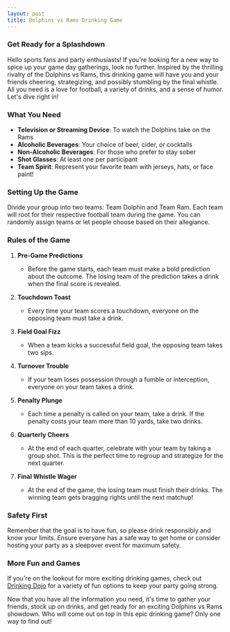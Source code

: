 ```yaml
---
layout: post
title: Dolphins vs Rams Drinking Game
---
```



### Get Ready for a Splashdown

Hello sports fans and party enthusiasts! If you're looking for a new way to spice up your game day gatherings, look no further. Inspired by the thrilling rivalry of the Dolphins vs Rams, this drinking game will have you and your friends cheering, strategizing, and possibly stumbling by the final whistle. All you need is a love for football, a variety of drinks, and a sense of humor. Let's dive right in!

### What You Need

- **Television or Streaming Device**: To watch the Dolphins take on the Rams
- **Alcoholic Beverages**: Your choice of beer, cider, or cocktails
- **Non-Alcoholic Beverages**: For those who prefer to stay sober
- **Shot Glasses**: At least one per participant
- **Team Spirit**: Represent your favorite team with jerseys, hats, or face paint!

### Setting Up the Game

Divide your group into two teams: Team Dolphin and Team Ram. Each team will root for their respective football team during the game. You can randomly assign teams or let people choose based on their allegiance.

### Rules of the Game

1. **Pre-Game Predictions**
   - Before the game starts, each team must make a bold prediction about the outcome. The losing team of the prediction takes a drink when the final score is revealed.

2. **Touchdown Toast**
   - Every time your team scores a touchdown, everyone on the opposing team must take a drink.

3. **Field Goal Fizz**
   - When a team kicks a successful field goal, the opposing team takes two sips.

4. **Turnover Trouble**
   - If your team loses possession through a fumble or interception, everyone on your team takes a drink.

5. **Penalty Plunge**
   - Each time a penalty is called on your team, take a drink. If the penalty costs your team more than 10 yards, take two drinks.

6. **Quarterly Cheers**
   - At the end of each quarter, celebrate with your team by taking a group shot. This is the perfect time to regroup and strategize for the next quarter.

7. **Final Whistle Wager**
   - At the end of the game, the losing team must finish their drinks. The winning team gets bragging rights until the next matchup!

### Safety First

Remember that the goal is to have fun, so please drink responsibly and know your limits. Ensure everyone has a safe way to get home or consider hosting your party as a sleepover event for maximum safety.

### More Fun and Games

If you're on the lookout for more exciting drinking games, check out [Drinking Dojo](https://drinkingdojo.com/) for a variety of fun options to keep your party going strong.

Now that you have all the information you need, it's time to gather your friends, stock up on drinks, and get ready for an exciting Dolphins vs Rams showdown. Who will come out on top in this epic drinking game? Only one way to find out!